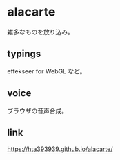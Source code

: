 # alacarte

雑多なものを放り込み。

## typings

effekseer for WebGL など。

## voice

ブラウザの音声合成。

## link

https://hta393939.github.io/alacarte/
